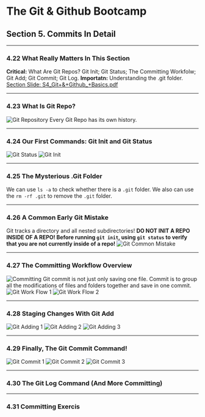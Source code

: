 # The Git & Github Bootcamp

## Section 5. Commits In Detail
---
### 4.22 What Really Matters In This Section
**Critical:** What Are Git Repos? Git Init; Git Status; The Committing Workfolw; Git Add; Git Commit; Git Log.
**Importatn:** Understanding the .git folder. 
[Section Slide: S4_Git+&+Github_+Basics.pdf](doc/S4_Git+&+Github_+Basics.pdf)

----

### 4.23 What Is Git Repo?
![Git Repository](img/22_1_Repository.png "Git Repository")
Every Git Repo has its own history.

----

### 4.24 Our First Commands: Git Init and Git Status
![Git Status](img/24_1_GitStatus.png "Git Status")
![Git Init](img/24_2_GitInit.png "Git Init")

----

### 4.25 The Mysterious .Git Folder
We can use `ls -a` to check whether there is a `.git` folder. 
We also can use the `rm -rf .git` to remove the `.git` folder.

----

### 4.26 A Common Early Git Mistake
Git tracks a directory and all nested subdirectories!
**DO NOT INIT A REPO INSIDE OF A REPO! Before running `git init`, using `git status` to verify that you are not currently inside of a repo!**
![Git Common Mistake](img/26_1_GitMistake.png "Git Common Mistake")

----

### 4.27 The Committing Workflow Overview
![Committing](img/27_1_Committing.png "Committing")
Git commit is not just only saving one file. Commit is to group all the modifications of files and folders together and save in one commit.
![Git Work Flow 1](img/27_2_GitWorkFlow1.png "Git Work Flow 1")
![Git Work Flow 2](img/27_3_GitWorkFlow2.png "Git Work Flow 2")

----

### 4.28 Staging Changes With Git Add
![Git Adding 1](img/28_1_Adding_1.png "Git Adding 1")
![Git Adding 2](img/28_2_Adding_2.png "Git Adding 2")
![Git Adding 3](img/28_3_Adding_3.png "Git Adding 3")

----

### 4.29 Finally, The Git Commit Command!
![Git Commit 1](img/29_1_Commit_1.png "Git Commit 1")
![Git Commit 2](img/29_2_Commit_2.png "Git Commit 2")
![Git Commit 3](img/29_3_Commit_3.png "Git Commit 3")

----

### 4.30 The Git Log Command (And More Committing)

----

### 4.31 Committing Exercis









